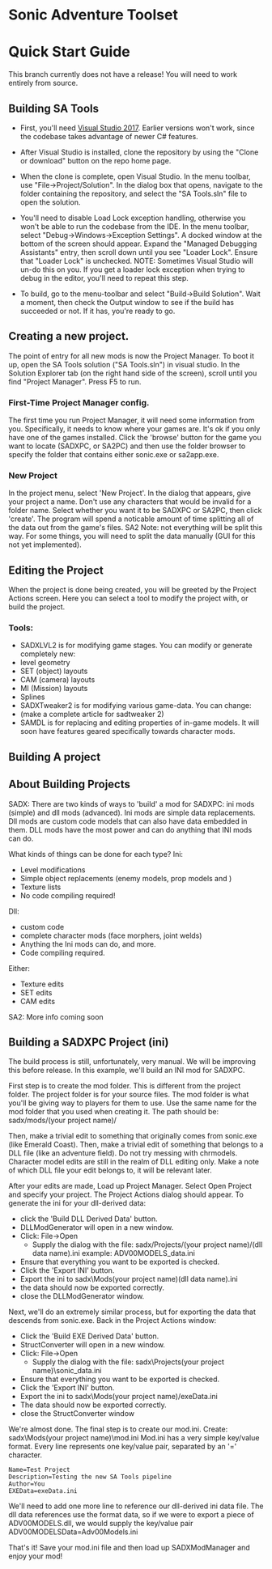 # Sonic Adventure Toolset

# Quick Start Guide

This branch currently does not have a release! You will need to work entirely from source.

## Building SA Tools
- First, you'll need [Visual Studio 2017](https://visualstudio.microsoft.com/vs/). Earlier versions won't work, since the codebase takes advantage of newer C# features.

- After Visual Studio is installed, clone the repository by using the "Clone or download" button on the repo home page.

- When the clone is complete, open Visual Studio. In the menu toolbar, use "File->Project/Solution". In the dialog box that opens, navigate to the folder containing the repository, and select the "SA Tools.sln" file to open the solution.

- You'll need to disable Load Lock exception handling, otherwise you won't be able to run the codebase from the IDE. In the menu toolbar, select "Debug->Windows->Exception Settings". A docked window at the bottom of the screen should appear. Expand the "Managed Debugging Assistants" entry, then scroll down until you see "Loader Lock". Ensure that "Loader Lock" is unchecked. NOTE: Sometimes Visual Studio will un-do this on you. If you get a loader lock exception when trying to debug in the editor, you'll need to repeat this step.

- To build, go to the menu-toolbar and select "Build->Build Solution". Wait a moment, then check the Output window to see if the build has succeeded or not. If it has, you're ready to go.

## Creating a new project.
The point of entry for all new mods is now the Project Manager. To boot it up, open the SA Tools solution ("SA Tools.sln") in visual studio. In the Solution Explorer tab (on the right hand side of the screen), scroll until you find "Project Manager". Press F5 to run.

### First-Time Project Manager config.
The first time you run Project Manager, it will need some information from you. Specifically, it needs to know where your games are. It's ok if you only have one of the games installed. Click the 'browse' button for the game you want to locate (SADXPC, or SA2PC) and then use the folder browser to specify the folder that contains either sonic.exe or sa2app.exe.

### New Project
In the project menu, select 'New Project'. In the dialog that appears, give your project a name. Don't use any characters that would be invalid for a folder name. Select whether you want it to be SADXPC or SA2PC, then click 'create'. The program will spend a noticable amount of time splitting all of the data out from the game's files. SA2 Note: not everything will be split this way. For some things, you will need to split the data manually (GUI for this not yet implemented).

## Editing the Project
When the project is done being created, you will be greeted by the Project Actions screen. Here you can select a tool to modify the project with, or build the project.

### Tools:
- SADXLVL2 is for modifying game stages. You can modify or generate completely new:
 - level geometry
 - SET (object) layouts
 - CAM (camera) layouts
 - MI (Mission) layouts
 - Splines
- SADXTweaker2 is for modifying various game-data. You can change:
 - (make a complete article for sadtweaker 2)
- SAMDL is for replacing and editing properties of in-game models. It will soon have features geared specifically towards character mods.


## Building A project

## About Building Projects
SADX:
There are two kinds of ways to 'build' a mod for SADXPC: ini mods (simple) and dll mods (advanced). Ini mods are simple data replacements. Dll mods are custom code models that can also have data embedded in them. DLL mods have the most power and can do anything that INI mods can do.

What kinds of things can be done for each type?
Ini:
- Level modifications
- Simple object replacements (enemy models, prop models and )
- Texture lists
- No code compiling required!

Dll:
- custom code
- complete character mods (face morphers, joint welds)
- Anything the Ini mods can do, and more.
- Code compiling required.

Either:
- Texture edits
- SET edits
- CAM edits

SA2:
More info coming soon

## Building a SADXPC Project (ini)
The build process is still, unfortunately, very manual. We will be improving this before release. In this example, we'll build an INI mod for SADXPC.

First step is to create the mod folder. This is different from the project folder. The project folder is for your source files. The mod folder is what you'll be giving way to players for them to use. Use the same name for the mod folder that you used when creating it. The path should be: sadx/mods/(your project name)/

Then, make a trivial edit to something that originally comes from sonic.exe (like Emerald Coast). Then, make a trivial edit of something that belongs to a DLL file (like an adventure field). Do not try messing with chrmodels. Character model edits are still in the realm of DLL editing only. Make a note of which DLL file your edit belongs to, it will be relevant later.

After your edits are made, Load up Project Manager. Select Open Project and specify your project. The Project Actions dialog should appear. To generate the ini for your dll-derived data:

- click the 'Build DLL Derived Data' button.
- DLLModGenerator will open in a new window.
- Click: File->Open
  - Supply the dialog with the file: sadx/Projects/(your project name)/(dll data name).ini example: ADV00MODELS_data.ini
- Ensure that everything you want to be exported is checked.
- Click the 'Export INI' button.
- Export the ini to sadx\Mods\(your project name)\(dll data name).ini
- the data should now be exported correctly.
- close the DLLModGenerator window.

Next, we'll do an extremely similar process, but for exporting the data that descends from sonic.exe. Back in the Project Actions window:

- Click the 'Build EXE Derived Data' button.
- StructConverter will open in a new window.
- Click: File->Open
  - Supply the dialog with the file: sadx\Projects\(your project name)\sonic_data.ini
- Ensure that everything you want to be exported is checked.
- Click the 'Export INI' button.
- Export the ini to sadx\Mods\(your project name)/exeData.ini
- The data should now be exported correctly.
- close the StructConverter window

We're almost done. The final step is to create our mod.ini. Create: sadx\Mods\(your project name)\mod.ini
Mod.ini has a very simple key/value format. Every line represents one key/value pair, separated by an '=' character.

    Name=Test Project
    Description=Testing the new SA Tools pipeline
    Author=You
    EXEData=exeData.ini

We'll need to add one more line to reference our dll-derived ini data file. The dll data references use the format <assembly name>data, so if we were to export a piece of ADV00MODELS.dll, we would supply the key/value pair ADV00MODELSData=Adv00Models.ini

That's it! Save your mod.ini file and then load up SADXModManager and enjoy your mod!
